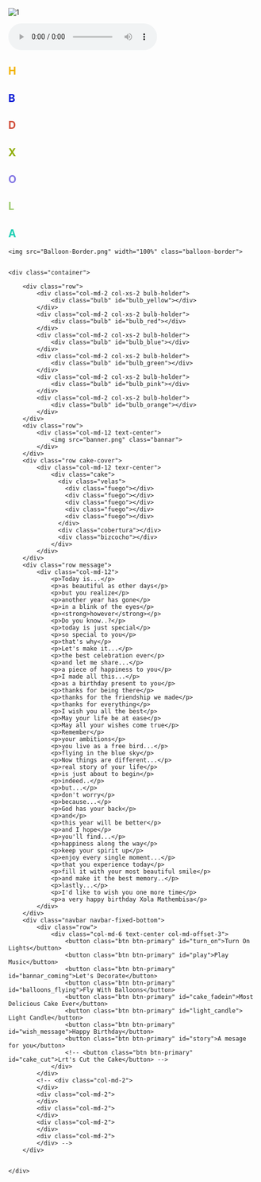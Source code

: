 ![1](https://user-images.githubusercontent.com/88585947/128603402-789b5879-f39b-4ab4-9d44-70476db71a16.png)
<!DOCTYPE html>
<!--[if lt IE 7]> <html class="ie lt-ie9 lt-ie8 lt-ie7"> <![endif]-->
<!--[if IE 7]>    <html class="ie lt-ie9 lt-ie8"> <![endif]-->
<!--[if IE 8]>    <html class="ie lt-ie9"> <![endif]-->
<!--[if gt IE 8]> <html> <![endif]-->
<!--[if !IE]><!--><html lang="en"><!-- <![endif]-->
<head>
	<title>Happy Birthday</title>
	<meta charset="UTF-8" />
	<meta name="description" content="Happy Birthday Xola">
	<meta name="robots" content="index, follow" />
	<link rel="author" href="https://plus.google.com/u/1/+Prasanth1/" /> 
    <meta name="keywords" content="Birthday, Happy">
    <!-- Strat of Facebook Meta -->
    <meta property="og:type" content="E-Greeting" />
    <meta property="og:image" content="favicon.ico" />
    <meta property="og:description" content="Wish you a very Happy Birthday">
    <!-- End of Facebook Meta Tags -->
	<meta name="viewport" content="width=device-width, initial-scale=1.0, user-scalable=0, minimum-scale=1.0, maximum-scale=1.0">
	<meta name="apple-mobile-web-app-capable" content="yes">
	<meta name="apple-mobile-web-app-status-bar-style" content="black">
	<meta http-equiv="X-UA-Compatible" content="IE=9; IE=8; IE=7; IE=EDGE" />
	<link rel="stylesheet" href="https://maxcdn.bootstrapcdn.com/bootstrap/3.3.1/css/bootstrap.min.css">
	<link rel="stylesheet" type="text/css" href="stylesheet.css">
	<link rel="stylesheet" type="text/css" href="loading.css">
	<link href='http://fonts.googleapis.com/css?family=Signika' rel='stylesheet' type='text/css'>
	<!-- <link href='http://fonts.googleapis.com/css?family=Nunito' rel='stylesheet' type='text/css'> -->
	<link rel="stylesheet/less" href="cake.less">
	<script src="//cdnjs.cloudflare.com/ajax/libs/less.js/2.1.0/less.min.js"></script>
</head>

<body>
	<div class="loading"></div>
	<audio class="song" controls loop>
        <source src="hbd.mp3"></source>
	   Your browser isn't invited for super fun audio time.
    </audio>
    <div class="balloons text-center" id="b1">
    	<h2 style="color:#F2B300;">H</h2>
    </div>
    <div class="balloons text-center" id="b2">
    	<h2 style="color:#0719D4;">B</h2>
    </div>
	<div class="balloons text-center" id="b3">
    	<h2 style="color:#D14D39;">D</h2>
    </div>
	<div class="balloons text-center" id="b4">
    	<h2 style="color:#8FAD00;">X</h2>
    </div>
	<div class="balloons text-center" id="b5">
    	<h2 style="color:#8377E4;">O</h2>
    </div>
    <div class="balloons text-center" id="b6">
    	<h2 style="color:#99C96A;">L</h2>
    </div>
    <div class="balloons text-center" id="b7">
    	<h2 style="color:#20CFB4;">A</h2>
    </div>

    <img src="Balloon-Border.png" width="100%" class="balloon-border">
 

	<div class="container">
		
		<div class="row">
			<div class="col-md-2 col-xs-2 bulb-holder">
				<div class="bulb" id="bulb_yellow"></div>
			</div>
			<div class="col-md-2 col-xs-2 bulb-holder">
				<div class="bulb" id="bulb_red"></div>
			</div>
			<div class="col-md-2 col-xs-2 bulb-holder">
				<div class="bulb" id="bulb_blue"></div>
			</div>
			<div class="col-md-2 col-xs-2 bulb-holder">
				<div class="bulb" id="bulb_green"></div>
			</div>
			<div class="col-md-2 col-xs-2 bulb-holder">
				<div class="bulb" id="bulb_pink"></div>
			</div>
			<div class="col-md-2 col-xs-2 bulb-holder">
				<div class="bulb" id="bulb_orange"></div>
			</div>
		</div>
		<div class="row">
			<div class="col-md-12 text-center">
				<img src="banner.png" class="bannar">
			</div>
		</div>
		<div class="row cake-cover">
			<div class="col-md-12 texr-center">
				<div class="cake">
				  <div class="velas">
				    <div class="fuego"></div>
				    <div class="fuego"></div>
				    <div class="fuego"></div>
				    <div class="fuego"></div>
				    <div class="fuego"></div>
				  </div>
				  <div class="cobertura"></div>
				  <div class="bizcocho"></div>
				</div>
			</div>
		</div>
		<div class="row message">
			<div class="col-md-12">
				<p>Today is...</p>
				<p>as beautiful as other days</p>
				<p>but you realize</p>
				<p>another year has gone</p>
				<p>in a blink of the eyes</p>
				<p><strong>however</strong></p>
				<p>Do you know..?</p>
				<p>today is just special</p>
				<p>so special to you</p>
				<p>that's why</p>
				<p>Let's make it...</p>
				<p>the best celebration ever</p>
				<p>and let me share...</p>
				<p>a piece of happiness to you</p>
				<p>I made all this...</p>
				<p>as a birthday present to you</p>
				<p>thanks for being there</p>
				<p>thanks for the friendship we made</p>
				<p>thanks for everything</p>
				<p>I wish you all the best</p>
				<p>May your life be at ease</p>
				<p>May all your wishes come true</p>
				<p>Remember</p>
				<p>your ambitions</p>
				<p>you live as a free bird...</p>
				<p>flying in the blue sky</p>
				<p>Now things are different...</p>
				<p>real story of your life</p>
				<p>is just about to begin</p>
				<p>indeed..</p>
				<p>but...</p>
				<p>don't worry</p>
				<p>because...</p>
				<p>God has your back</p>
				<p>and</p>
				<p>this year will be better</p>
				<p>and I hope</p>
				<p>you'll find...</p>
				<p>happiness along the way</p>
				<p>keep your spirit up</p>
				<p>enjoy every single moment...</p>
				<p>that you experience today</p>
				<p>fill it with your most beautiful smile</p>
				<p>and make it the best memory..</p>
				<p>lastly...</p>
				<p>I'd like to wish you one more time</p>
				<p>a very happy birthday Xola Mathembisa</p>
			</div>
		</div>
		<div class="navbar navbar-fixed-bottom">
			<div class="row">
				<div class="col-md-6 text-center col-md-offset-3">
					<button class="btn btn-primary" id="turn_on">Turn On Lights</button>
					<button class="btn btn-primary" id="play">Play Music</button>
					<button class="btn btn-primary" id="bannar_coming">Let's Decorate</button>
					<button class="btn btn-primary" id="balloons_flying">Fly With Balloons</button>
					<button class="btn btn-primary" id="cake_fadein">Most Delicious Cake Ever</button>
					<button class="btn btn-primary" id="light_candle"> Light Candle</button>
					<button class="btn btn-primary" id="wish_message">Happy Birthday</button>
					<button class="btn btn-primary" id="story">A mesage for you</button>
					<!-- <button class="btn btn-primary" id="cake_cut">Lrt's Cut the Cake</button> -->
				</div>
			</div>
			<!-- <div class="col-md-2">
			</div>
			<div class="col-md-2">
			</div>
			<div class="col-md-2">
			</div>
			<div class="col-md-2">
			</div>
			<div class="col-md-2">
			</div> -->
		</div>


	</div>
</body>
<script src="https://ajax.googleapis.com/ajax/libs/jquery/1.11.2/jquery.min.js"></script>
<script src="https://maxcdn.bootstrapcdn.com/bootstrap/3.3.1/js/bootstrap.min.js"></script>
<script src="effect.js"></script>
<script>
  (function(i,s,o,g,r,a,m){i['GoogleAnalyticsObject']=r;i[r]=i[r]||function(){
  (i[r].q=i[r].q||[]).push(arguments)},i[r].l=1*new Date();a=s.createElement(o),
  m=s.getElementsByTagName(o)[0];a.async=1;a.src=g;m.parentNode.insertBefore(a,m)
  })(window,document,'script','//www.google-analytics.com/analytics.js','ga');

  ga('create', 'UA-58229732-1', 'auto');
  ga('send', 'pageview');

</script>
</html
